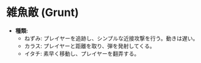 # 雑魚敵 (Grunt)

- **種類:**
  - ねずみ: プレイヤーを追跡し、シンプルな近接攻撃を行う。動きは遅い。
  - カラス: プレイヤーと距離を取り、弾を発射してくる。
  - イタチ: 素早く移動し、プレイヤーを翻弄する。
